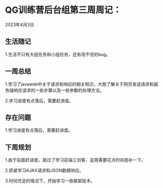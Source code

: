 # QG训练营后台组第三周周记：
2023年4月3日

## 生活随记

1.生活不只有大组任务和小组任务，还有改不完的bug。



## 一周总结

1.学习了javaweb中关于请求和响应的相关知识，大致了解关于网页发送请求和服务端响应请求的一些步骤以及一些参数的处理方法。

2.学习进度有点落后，需要赶进度。

## 存在问题

1.学习进度有点落后，需要赶进度。

## 下周规划

1.由于前面赶进度，跳过了学习前端三剑客，这周需要花点时间恶补一下。

2.抓紧学习AJAX请求和JSON数据响应。

3.时间充足的情况下，开始学习一些框架技术。
